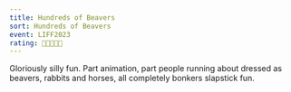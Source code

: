 ```yaml
---
title: Hundreds of Beavers
sort: Hundreds of Beavers
event: LIFF2023
rating: 🦫🦫🦫🦫🦫
---
```

Gloriously silly fun. Part animation, part people running about dressed as beavers, rabbits and horses, all completely bonkers slapstick fun.